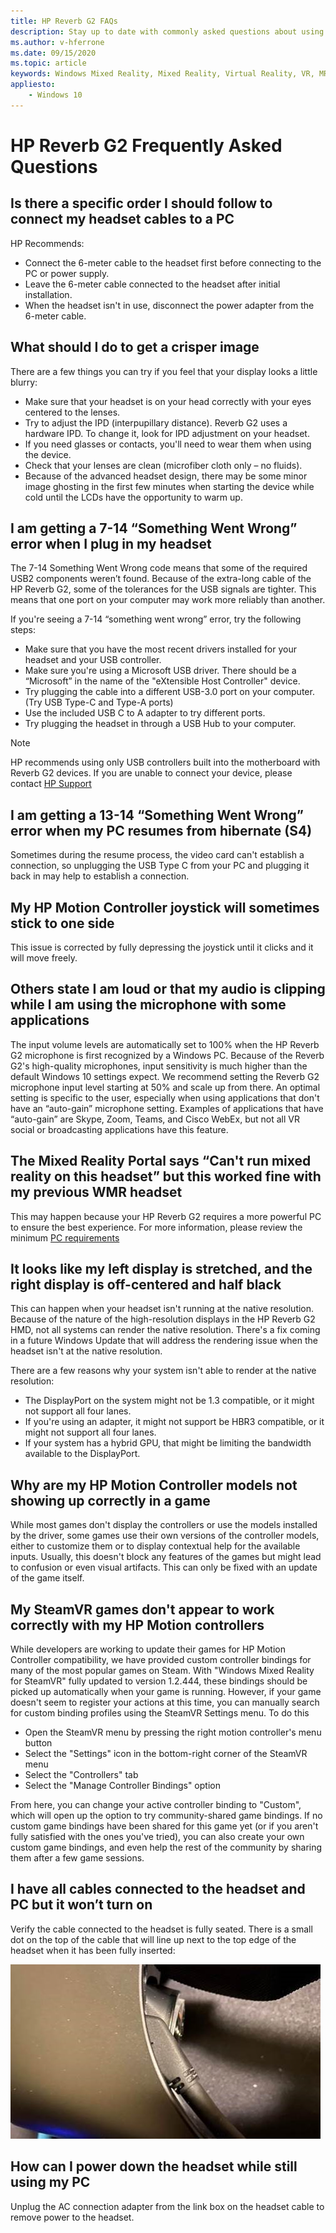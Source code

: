 ```yaml
---
title: HP Reverb G2 FAQs
description: Stay up to date with commonly asked questions about using HP Reverb G2 headset with Windows Mixed Reality immersive headsets.
ms.author: v-hferrone
ms.date: 09/15/2020
ms.topic: article
keywords: Windows Mixed Reality, Mixed Reality, Virtual Reality, VR, MR, Troubleshoot, Errors, Help, Support, Performance
appliesto:
    - Windows 10
---
```


# HP Reverb G2 Frequently Asked Questions

## Is there a specific order I should follow to connect my headset cables to a PC

HP Recommends:

- Connect the 6-meter cable to the headset first before connecting to the PC or power supply.
- Leave the 6-meter cable connected to the headset after initial installation.
- When the headset isn't in use, disconnect the power adapter from the 6-meter cable.

## What should I do to get a crisper image

There are a few things you can try if you feel that your display looks a little blurry:

- Make sure that your headset is on your head correctly with your eyes centered to the lenses.
- Try to adjust the IPD (interpupillary distance). Reverb G2 uses a hardware IPD. To change it, look for IPD adjustment on your headset.
- If you need glasses or contacts, you'll need to wear them when using the device.
- Check that your lenses are clean (microfiber cloth only – no fluids).
- Because of the advanced headset design, there may be some minor image ghosting in the first few minutes when starting the device while cold until the LCDs have the opportunity to warm up.

## I am getting a 7-14 “Something Went Wrong” error when I plug in my headset

The 7-14 Something Went Wrong code means that some of the required USB2 components weren’t found.  Because of the extra-long cable of the HP Reverb G2, some of the tolerances for the USB signals are tighter.  This means that one port on your computer may work more reliably than another.

If you're seeing a 7-14 “something went wrong” error, try the following steps:

- Make sure that you have the most recent drivers installed for your headset and your USB controller.
- Make sure you're using a Microsoft USB driver. There should be a “Microsoft” in the name of the "eXtensible Host Controller" device.
- Try plugging the cable into a different USB-3.0 port on your computer. (Try USB Type-C and Type-A ports)
- Use the included USB C to A adapter to try different ports.
- Try plugging the headset in through a USB Hub to your computer.

> [!NOTE]
> HP recommends using only USB controllers built into the motherboard with Reverb G2
> devices.
> If you are unable to connect your device, please contact [HP Support](https://support.hp.com/us-en)

## I am getting a 13-14 “Something Went Wrong” error when my PC resumes from hibernate (S4)

Sometimes during the resume process, the video card can't establish a connection, so unplugging the USB Type C from your PC and plugging it back in may help to establish a connection.

## My HP Motion Controller joystick will sometimes stick to one side

This issue is corrected by fully depressing the joystick until it clicks and it will move freely.

## Others state I am loud or that my audio is clipping while I am using the microphone with some applications

The input volume levels are automatically set to 100% when the HP Reverb G2 microphone is first recognized by a Windows PC. Because of the Reverb G2's high-quality microphones, input sensitivity is much higher than the default Windows 10 settings expect. We recommend setting the Reverb G2 microphone input level starting at 50% and scale up from there. An optimal setting is specific to the user, especially when using applications that don't have an “auto-gain” microphone setting. Examples of applications that have “auto-gain” are Skype, Zoom, Teams, and Cisco WebEx, but not all VR social or broadcasting applications have this feature.

## The Mixed Reality Portal says “Can't run mixed reality on this headset” but this worked fine with my previous WMR headset

This may happen because your HP Reverb G2 requires a more powerful PC to ensure the best experience. For more information, please review the minimum [PC requirements](windows-mixed-reality-minimum-pc-hardware-compatibility-guidelines.md)

## It looks like my left display is stretched, and the right display is off-centered and half black

This can happen when your headset isn't running at the native resolution. Because of the nature of the high-resolution displays in the HP Reverb G2 HMD, not all systems can render the native resolution. There's a fix coming in a future Windows Update that will address the rendering issue when the headset isn't at the native resolution.

There are a few reasons why your system isn't able to render at the native resolution:

- The DisplayPort on the system might not be 1.3 compatible, or it might not support all four lanes.
- If you're using an adapter, it might not support be HBR3 compatible, or it might not support all four lanes.
- If your system has a hybrid GPU, that might be limiting the bandwidth available to the DisplayPort.

## Why are my HP Motion Controller models not showing up correctly in a game

While most games don't display the controllers or use the models installed by the driver, some games use their own versions of the controller models, either to customize them or to display contextual help for the available inputs. Usually, this doesn't block any features of the games but might lead to confusion or even visual artifacts. This can only be fixed with an update of the game itself.

## My SteamVR games don't appear to work correctly with my HP Motion controllers

While developers are working to update their games for HP Motion Controller compatibility, we have provided custom controller bindings for many of the most popular games on Steam. With "Windows Mixed Reality for SteamVR" fully updated to version 1.2.444, these bindings should be picked up automatically when your game is running. However, if your game doesn't seem to register your actions at this time, you can manually search for custom binding profiles using the SteamVR Settings menu.
To do this

- Open the SteamVR menu by pressing the right motion controller's menu button
- Select the "Settings" icon in the bottom-right corner of the SteamVR menu
- Select the "Controllers" tab
- Select the "Manage Controller Bindings" option

From here, you can change your active controller binding to "Custom", which will open up the option to try community-shared game bindings.
If no custom game bindings have been shared for this game yet (or if you aren't fully satisfied with the ones you've tried), you can also create your own custom game bindings, and even help the rest of the community by sharing them after a few game sessions.

## I have all cables connected to the headset and PC but it won’t turn on

Verify the cable connected to the headset is fully seated. There is a small dot on the top of the cable that will line up next to the top edge of the headset when it has been fully inserted:

![Small dot on the top of the cable](images/small-dot.jpg)

## How can I power down the headset while still using my PC

Unplug the AC connection adapter from the link box on the headset cable to remove power to the headset.